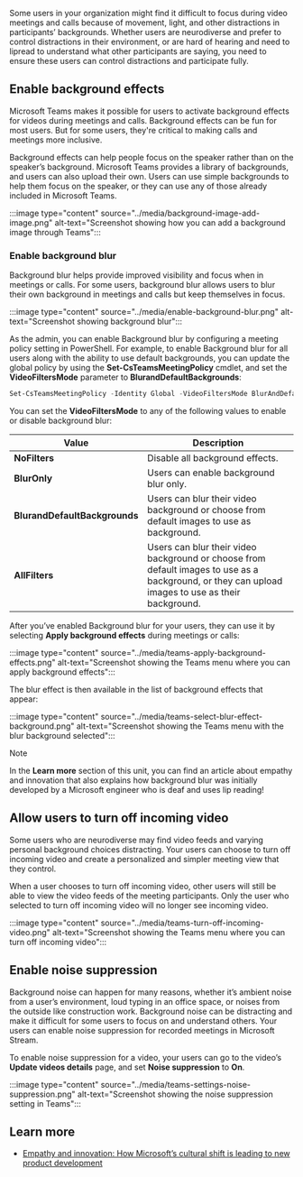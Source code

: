Some users in your organization might find it difficult to focus during video meetings and calls because of movement, light, and other distractions in participants’ backgrounds. Whether users are neurodiverse and prefer to control distractions in their environment, or are hard of hearing and need to lipread to understand what other participants are saying, you need to ensure these users can control distractions and participate fully.

## Enable background effects

Microsoft Teams makes it possible for users to activate background effects for videos during meetings and calls. Background effects can be fun for most users. But for some users, they're critical to making calls and meetings more inclusive.

Background effects can help people focus on the speaker rather than on the speaker’s background. Microsoft Teams provides a library of backgrounds, and users can also upload their own. Users can use simple backgrounds to help them focus on the speaker, or they can use any of those already included in Microsoft Teams.

:::image type="content" source="../media/background-image-add-image.png" alt-text="Screenshot showing how you can add a background image through Teams":::

### Enable background blur

Background blur helps provide improved visibility and focus when in meetings or calls. For some users, background blur allows users to blur their own background in meetings and calls but keep themselves in focus.

:::image type="content" source="../media/enable-background-blur.png" alt-text="Screenshot showing background blur":::

As the admin, you can enable Background blur by configuring a meeting policy setting in PowerShell.  For example, to enable Background blur for all users along with the ability to use default backgrounds, you can update the global policy by using the **Set-CsTeamsMeetingPolicy** cmdlet, and set the **VideoFiltersMode** parameter to **BlurandDefaultBackgrounds**:

```powershell
Set-CsTeamsMeetingPolicy -Identity Global -VideoFiltersMode BlurAndDefaultBackgrounds

```

You can set the **VideoFiltersMode** to any of the following values to enable or disable background blur:

| Value                     | Description                                              |
| ----------------------------- | ------------------------------------------------------------ |
| **NoFilters**                 | Disable all background effects.                              |
| **BlurOnly**                  | Users can enable background blur only.                       |
| **BlurandDefaultBackgrounds** | Users can blur their video background or choose from default images to use as background. |
| **AllFilters**                | Users can blur their video background or choose from default images to  use as a background, or they can upload images to use as their background. |

After you’ve enabled Background blur for your users, they can use it by selecting **Apply background effects** during meetings or calls:

:::image type="content" source="../media/teams-apply-background-effects.png" alt-text="Screenshot showing the Teams menu where you can apply background effects":::

The blur effect is then available in the list of background effects that appear:

:::image type="content" source="../media/teams-select-blur-effect-background.png" alt-text="Screenshot showing the Teams menu with the blur background selected":::

> [!NOTE]
>
> In the **Learn more** section of this unit, you can find an article about empathy and innovation that also explains how background blur was initially developed by a Microsoft engineer who is deaf and uses lip reading!

## Allow users to turn off incoming video

Some users who are neurodiverse may find video feeds and varying personal background choices distracting. Your users can choose to turn off incoming video and create a personalized and simpler meeting view that they control.

When a user chooses to turn off incoming video, other users will still be able to view the video feeds of the meeting participants. Only the user who selected to turn off incoming video will no longer see incoming video.

:::image type="content" source="../media/teams-turn-off-incoming-video.png" alt-text="Screenshot showing the Teams menu where you can turn off incoming video":::

## Enable noise suppression

Background noise can happen for many reasons, whether it’s ambient noise from a user’s environment, loud typing in an office space, or noises from the outside like construction work. Background noise can be distracting and make it difficult for some users to focus on and understand others.  Your users can enable noise suppression for recorded meetings in Microsoft Stream.

To enable noise suppression for a video, your users can go to the video’s **Update videos details** page, and set **Noise suppression** to **On**.

:::image type="content" source="../media/teams-settings-noise-suppression.png" alt-text="Screenshot showing the noise suppression setting in Teams":::

## Learn more

- [Empathy and innovation: How Microsoft’s cultural shift is leading to new product development](https://news.microsoft.com/innovation-stories/empathy-innovation-accessibility/)
